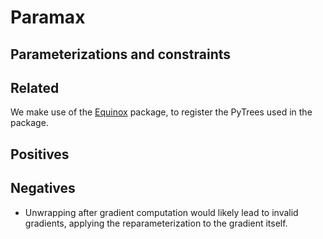 
Paramax
============

Parameterizations and constraints
-----------------------------------------------------------------------


## Related
We make use of the [Equinox](https://arxiv.org/abs/2111.00254) package, to register
the PyTrees used in the package.

## Positives

## Negatives
- Unwrapping after gradient computation would likely lead to invalid gradients,
applying the reparameterization to the gradient itself.
